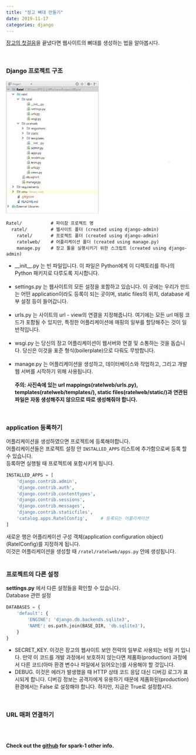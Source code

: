 ```yaml
---
title: "장고 뼈대 만들기"
date: 2019-11-17
categories: django
---
```

[장고의 첫걸음]을 끝냈다면 웹사이트의 뼈대를 생성하는 법을 알아봅시다. <br>

[장고의 첫걸음]: https://spark-1.github.io/django/django-first/
<br>

### Django 프로젝트 구조
![1](/img/django-skeleton/1.png)
```
Ratel/           # 파이참 프로젝트 명
  ratel/         # 웹사이트 폴더 (created using django-admin)
    ratel/       # 프로젝트 폴더 (created using django-admin)
    ratelweb/    # 어플리케이션 폴더 (created using manage.py)
    manage.py    # 장고 툴을 실행시키기 위한 스크립트 (created using django-admin)
```
* \_\_init__.py 는 빈 파일입니다. 이 파일은 Python에게 이 디렉토리를 하나의 Python 패키지로 다루도록 지시합니다. <br><br>
* settings.py 는 웹사이트의 모든 설정을 포함하고 있습니다. 이 곳에는 우리가 만드는 어떤 application이라도 등록이 되는 곳이며,  static files의 위치, database 세부 설정 등이 들어갑니다. <br><br>
* urls.py 는 사이트의 url - view의 연결을 지정해줍니다. 여기에는 모든 url 매핑 코드가 포함될 수 있지만, 특정한 어플리케이션에 매핑의 일부를 할당해주는 것이 일반적입니다. <br><br>
* wsgi.py 는 당신의 장고 어플리케이션이 웹서버와 연결 및 소통하는 것을 돕습니다. 당신은 이것을 표준 형식(boilerplate)으로 다뤄도 무방합니다. <br><br>
* manage.py 는 어플리케이션을 생성하고, 데이터베이스와 작업하고, 그리고 개발 웹 서버를 시작하기 위해 사용됩니다. <br><br>
**주의: 사진속에 있는 url mappings(ratelweb/urls.py), templates(ratelweb/templates/), static files(ratelweb/static/)과 연관된 파일은 자동 생성해주지 않으므로 따로 생성해줘야 합니다.** <br>
<br>

### application 등록하기
어플리케이션을 생성하였으면 프로젝트에 등록해야합니다. <br>
어플리케이션들은 프로젝트 설정 안 `INSTALLED_APPS` 리스트에 추가함으로써 등록 할 수 있습니다. <br>
등록하면 실행될 때 프로젝트에 포함시키게 됩니다. <br>
```python
INSTALLED_APPS = [
    'django.contrib.admin',
    'django.contrib.auth',
    'django.contrib.contenttypes',
    'django.contrib.sessions',
    'django.contrib.messages',
    'django.contrib.staticfiles',
    'catalog.apps.RatelConfig',     # 등록되는 어플리케이션
]
```
새로운 행은 어플리케이션 구성 객체(application configuration object) (RatelConfig)를 지정하게 됩니다. <br>
이것은 어플리케이션을 생성할 때 `/ratel/ratelweb/apps.py` 안에 생성됩니다. <br>
<br>

### 프로젝트의 다른 설정
**settings.py** 에서 다른 설정들을 확인할 수 있습니다. <br>
Database 관련 설정 <br>
```python
DATABASES = {
    'default': {
        'ENGINE': 'django.db.backends.sqlite3',
        'NAME': os.path.join(BASE_DIR, 'db.sqlite3'),
    }
}
```
* SECRET_KEY. 이것은 장고의 웹사이트 보안 전략의 일부로 사용되는 비밀 키 입니다. 만약 이 코드를 개발 과정에서 보호하지 않는다면 제품화(production) 과정에서 다른 코드(아마 환경 변수나 파일에서 읽어오는)를 사용해야 할 것입니다. <br>
* DEBUG. 이것은 에러가 발생했을 때 HTTP 상태 코드 응답 대신 디버깅 로그가 표시되게 합니다. 디버깅 정보는 공격자에게 유용하기 때문에 제품화된(production) 환경에서는 False 로 설정해야 합니다. 하지만, 지금은 True로 설정합시다. <br>
<br>

### URL 매퍼 연결하기

<br>
<br>

**Check out the [github] for spark-1 other info.** 

[github]:   https://github.com/spark-1
